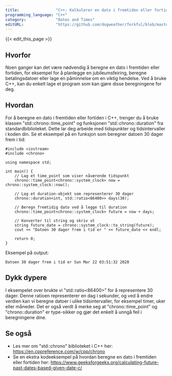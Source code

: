 ```yaml
---
title:                "C++: Kalkulerer en dato i fremtiden eller fortiden"
programming_language: "C++"
category:             "Dates and Times"
editURL:              "https://github.com/dogweather/forkful/blob/master/content/no/cpp/calculating-a-date-in-the-future-or-past.md"
---
```


{{< edit_this_page >}}

## Hvorfor

Noen ganger kan det være nødvendig å beregne en dato i fremtiden eller fortiden, for eksempel for å planlegge en jubileumsfeiring, beregne betalingsdatoer eller lage en påminnelse om en viktig hendelse. Ved å bruke C++, kan du enkelt lage et program som kan gjøre disse beregningene for deg.

## Hvordan

For å beregne en dato i fremtiden eller fortiden i C++, trenger du å bruke klassen "std::chrono::time_point" og funksjonen "std::chrono::duration" fra standardbiblioteket. Dette lar deg arbeide med tidspunkter og tidsintervaller i koden din. Se et eksempel på en funksjon som beregner datoen 30 dager frem i tid:

```
#include <iostream>
#include <chrono>

using namespace std;

int main() {
    // Lag et time_point som viser nåværende tidspunkt
    chrono::time_point<chrono::system_clock> now = chrono::system_clock::now();
    
    // Lag et duration-objekt som representerer 30 dager
    chrono::duration<int, std::ratio<86400>> days(30);
    
    // Beregn fremtidig dato ved å legge til duration
    chrono::time_point<chrono::system_clock> future = now + days;
    
    // Konverter til string og skriv ut
    string future_date = chrono::system_clock::to_string(future);
    cout << "Datoen 30 dager frem i tid er " << future_date << endl;
    
    return 0;
}
```

Eksempel på output:

```
Datoen 30 dager frem i tid er Sun Mar 22 03:51:32 2020
```

## Dykk dypere

I eksempelet over brukte vi "std::ratio<86400>" for å representere 30 dager. Denne ratioen representerer en dag i sekunder, og ved å endre verdien kan vi beregne datoer i ulike tidsintervaller, for eksempel timer, uker eller måneder. Det er også verdt å merke seg at "chrono::time_point" og "chrono::duration" er type-sikker og gjør det enkelt å unngå feil i beregningene dine.

## Se også

- Les mer om "std::chrono" biblioteket i C++ her: https://en.cppreference.com/w/cpp/chrono
- Se en ekstra kodeeksempel på hvordan beregne en dato i fremtiden eller fortiden her: https://www.geeksforgeeks.org/calculating-future-past-dates-based-given-date-c/